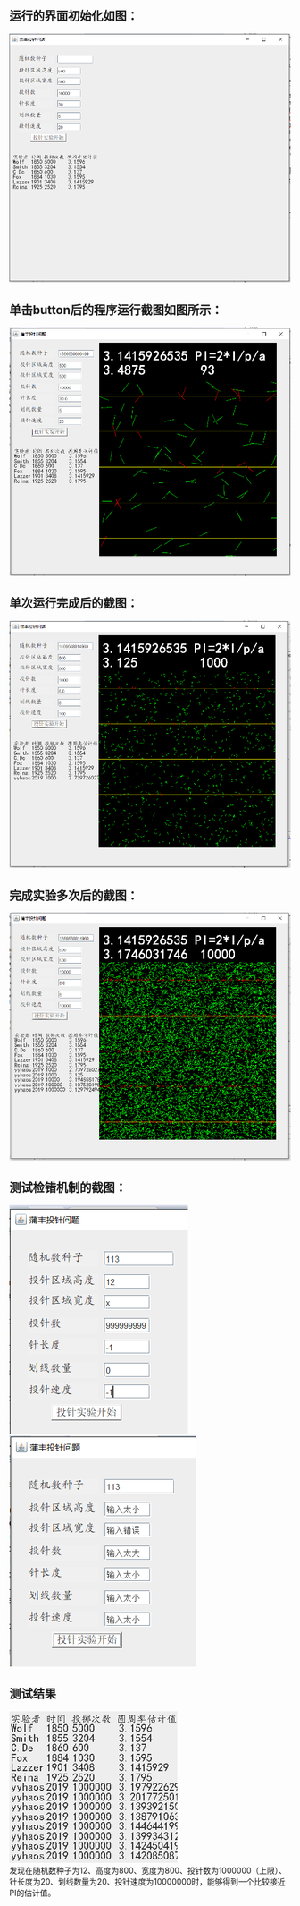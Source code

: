 ## 运行的界面初始化如图： 
![](pics/初始化.PNG)  
## 单击button后的程序运行截图如图所示： 
![](pics/运行.PNG)  
## 单次运行完成后的截图： 
![](pics/完成.PNG)  
## 完成实验多次后的截图： 
![](pics/多次.PNG)  
## 测试检错机制的截图： 
![1 检错前](pics/检错1.PNG)  
![2 检错后](pics/检错2.PNG)  


##  测试结果
![](pics/估计.PNG)  
发现在随机数种子为12、高度为800、宽度为800、投针数为1000000（上限）、针长度为20、划线数量为20、投针速度为10000000时，能够得到一个比较接近PI的估计值。 
